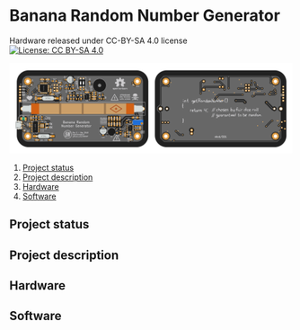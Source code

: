 # Banana Random Number Generator
Hardware released under CC-BY-SA 4.0 license  
[![License: CC BY-SA 4.0](https://img.shields.io/badge/License-CC%20BY--SA%204.0-lightgrey.svg)](http://creativecommons.org/licenses/by-sa/4.0/)


![layout 1](/images/layout.png)

1. [Project status](#project-status)  
1. [Project description](#project-description)  
1. [Hardware](#hardware)  
1. [Software](#software) 

## Project status 
## Project description 
## Hardware 
## Software
